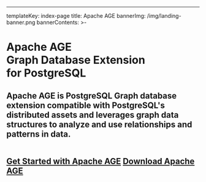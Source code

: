 ---
templateKey: index-page
title: Apache AGE
bannerImg: /img/landing-banner.png
bannerContents: >-
  <h1 class="bannerHeader"><span>Apache AGE</span></br>
  Graph Database Extension</br> 
  for PostgreSQL</h1>

  <h2 class="bannercontnet"><span>
  Apache AGE is PostgreSQL Graph database extension compatible with PostgreSQL's distributed assets and leverages graph data structures to analyze and use relationships and patterns in data. </span><br><br/>
  
  <a href="/getstarted/quickstart"  >Get Started with Apache AGE</a>
  <a href="/download" >Download Apache AGE</a>
